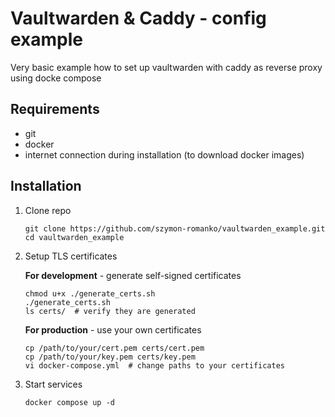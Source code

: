 # Vaultwarden & Caddy - config example

Very basic example how to set up vaultwarden with caddy as reverse proxy using docke compose

## Requirements

- git
- docker
- internet connection during installation (to download docker images)

## Installation

1. Clone repo
    ```shell
    git clone https://github.com/szymon-romanko/vaultwarden_example.git
    cd vaultwarden_example
    ```

2. Setup TLS certificates

   **For development** - generate self-signed certificates
    ```shell
    chmod u+x ./generate_certs.sh
    ./generate_certs.sh
    ls certs/  # verify they are generated
    ```

   **For production** - use your own certificates
    ```shell
    cp /path/to/your/cert.pem certs/cert.pem
    cp /path/to/your/key.pem certs/key.pem
    vi docker-compose.yml  # change paths to your certificates
    ```

3. Start services
    ```shell
    docker compose up -d
    ```
